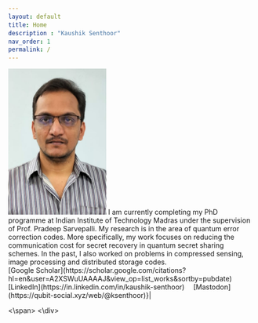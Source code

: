```yaml
---
layout: default
title: Home
description : "Kaushik Senthoor"
nav_order: 1
permalink: /
---
```


<div>
<img src="/my_pic.jpeg" alt="My picture" width="200"/>
<span style="">
I am currently completing my PhD programme at Indian Institute of Technology Madras under the supervision of Prof. Pradeep Sarvepalli.
My research is in the area of quantum error correction codes.
More specifically, my work focuses on reducing the communication cost for secret recovery in quantum secret sharing schemes. In the past, I also worked on problems in compressed sensing, image processing and distributed storage codes.
<br>
[Google Scholar](https://scholar.google.com/citations?hl=en&user=A2XSWuUAAAAJ&view_op=list_works&sortby=pubdate)
&emsp;[LinkedIn](https://in.linkedin.com/in/kaushik-senthoor)
&emsp;[Mastodon](https://qubit-social.xyz/web/@ksenthoor)}|

<\span>
<\div>
